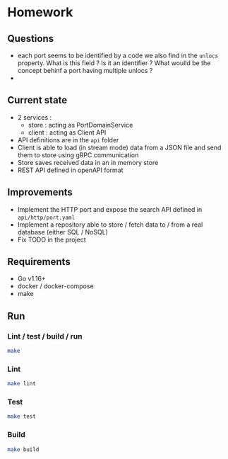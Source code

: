 # Homework

## Questions
- each port seems to be identified by a code we also find in the `unlocs` property. What is this field ? Is it an identifier ? What woulld be the concept behinf a port having multiple unlocs ?
- 

## Current state
- 2 services :
  - store : acting as PortDomainService
  - client : acting as Client API
- API definitions are in the `api` folder
- Client is able to load (in stream mode) data from a JSON file and send them to store using gRPC communication
- Store saves received data in an in memory store
- REST API defined in openAPI format

## Improvements
- Implement the HTTP port and expose the search API defined in `api/http/port.yaml`
- Implement a repository able to store / fetch data to / from a real database (either SQL / NoSQL)
- Fix TODO in the project

## Requirements
- Go v1.16+
- docker / docker-compose
- make

## Run

### Lint / test / build / run

 ```sh
 make
 ```

 ### Lint

 ```sh
make lint
 ```

### Test

 ```sh
make test
 ```

### Build

```sh
make build
```
